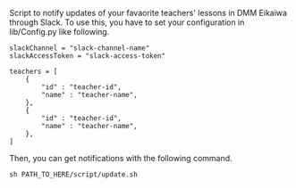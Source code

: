 Script to notify updates of your favaorite teachers' lessons in DMM Eikaiwa through Slack.
To use this, you have to set your configuration in lib/Config.py like following.

```
slackChannel = "slack-channel-name"
slackAccessToken = "slack-access-token"

teachers = [
	{
		"id" : "teacher-id",	
		"name" : "teacher-name",
	},
	{
		"id" : "teacher-id",	
		"name" : "teacher-name",
	},
]
```

Then, you can get notifications with the following command.

```
sh PATH_TO_HERE/script/update.sh
```
